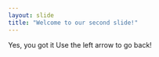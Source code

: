 ```yaml
---
layout: slide
title: "Welcome to our second slide!"
---
```

Yes, you got it
Use the left arrow to go back!
